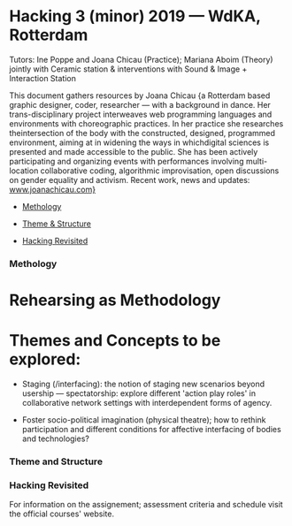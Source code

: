 # Hacking 3 (minor) 2019 — WdKA, Rotterdam
Tutors: Ine Poppe and Joana Chicau (Practice); Mariana Aboim (Theory)
jointly with Ceramic station & interventions with Sound & Image +  Interaction Station

This document gathers resources by 
Joana Chicau {a Rotterdam based graphic designer, coder, researcher — with a background in dance. Her trans-disciplinary project interweaves web programming languages and environments with choreographic practices. In her practice she researches theintersection of the body with the constructed, designed, programmed environment, aiming at in widening the ways in whichdigital sciences is presented and made accessible to the public. She has been actively participating and organizing events with performances involving multi-location collaborative coding, algorithmic improvisation, open discussions on gender equality and activism. 
Recent work, news and updates: www.joanachicau.com}


- [Methology](###Methology)

- [Theme & Structure](###Theme%20and%20Methology)

- [Hacking Revisited](###Hacking%20Revisited)


### Methology


# Rehearsing as Methodology

# Themes and Concepts to be explored:

- Staging (/interfacing): the notion of staging new scenarios beyond usership — spectatorship: explore different 'action play roles' in collaborative network settings with interdependent forms of agency. 

- Foster socio-political imagination (physical theatre); how to rethink participation and different conditions for affective interfacing of bodies and technologies?


### Theme and Structure


### Hacking Revisited



For information on the assignement; assessment criteria and schedule visit the official courses' website.

